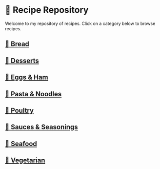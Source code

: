 # &#129368; Recipe Repository
Welcome to my repository of recipes. Click on a category below to browse recipes.
## [&#127838; Bread](bread/README.md)
## [&#129383; Desserts](desserts)
## [&#127859; Eggs &amp; Ham](eggs-ham)
## [&#127837; Pasta &amp; Noodles](pasta-noodles)
## [&#128020; Poultry](poultry)
## [&#129474; Sauces &amp; Seasonings](sauces-seasonings)
## [&#129424; Seafood](seafood)
## [&#127813; Vegetarian](vegetarian)
